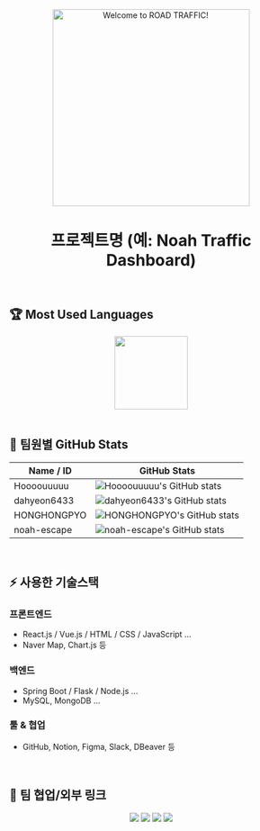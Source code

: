 <div align="center">
  <picture>
    <source srcset="https://github.com/user-attachments/assets/c5b82e24-33e5-48ed-92bf-db86f7946ac6" media="(prefers-color-scheme: dark)">
    <source srcset="https://github.com/user-attachments/assets/a002f20b-9c40-42dd-94d9-d8eb973f6e55" media="(prefers-color-scheme: light)">
    <img src="https://github.com/user-attachments/assets/a002f20b-9c40-42dd-94d9-d8eb973f6e55" alt="Welcome to ROAD TRAFFIC!" width="350"/>
  </picture>
  <h1>프로젝트명 (예: Noah Traffic Dashboard)</h1>
</div>

<br/>

## 🏆 Most Used Languages
<div align="center">
  <!-- ex: GitHub readme stats 언어 비율 카드 (옵션) -->
  <img src="https://github-readme-stats.vercel.app/api/top-langs/?username=YOUR_GITHUB_ID&layout=compact&theme=github_dark" height="130"/>
</div>

<br/>

## 👥 팀원별 GitHub Stats

<div align="center">
  
|  Name / ID   |  GitHub Stats  |
|--------------|----------------|
| Hoooouuuuu   | ![Hoooouuuuu's GitHub stats](https://github-readme-stats.vercel.app/api?username=Hoooouuuuu&show_icons=true&theme=github_dark) |
| dahyeon6433  | ![dahyeon6433's GitHub stats](https://github-readme-stats.vercel.app/api?username=dahyeon6433&show_icons=true&theme=github_dark) |
| HONGHONGPYO  | ![HONGHONGPYO's GitHub stats](https://github-readme-stats.vercel.app/api?username=HONGHONGPYO&show_icons=true&theme=github_dark) |
| noah-escape  | ![noah-escape's GitHub stats](https://github-readme-stats.vercel.app/api?username=noah-escape&show_icons=true&theme=github_dark) |

</div>

<br/>

## ⚡️ 사용한 기술스택

### 프론트엔드
- React.js / Vue.js / HTML / CSS / JavaScript ...
- Naver Map, Chart.js 등

### 백엔드
- Spring Boot / Flask / Node.js ...
- MySQL, MongoDB ...

### 툴 & 협업
- GitHub, Notion, Figma, Slack, DBeaver 등

<br/>

## 🔗 팀 협업/외부 링크

<p align="center">
  <a href="https://github.com/ORG_OR_USER/REPO"><img src="https://img.shields.io/badge/GitHub-181717?style=flat-square&logo=github&logoColor=white"/></a>
  <a href="https://velog.io/@YOUR_VELOG"><img src="https://img.shields.io/badge/Velog-20C997?style=flat-square&logo=velog&logoColor=white"/></a>
  <a href="https://notion.so/YOUR_NOTION"><img src="https://img.shields.io/badge/Notion-000000?style=flat-square&logo=notion&logoColor=white"/></a>
  <a href="https://youtube.com/YOUR_CHANNEL"><img src="https://img.shields.io/badge/YouTube-FF0000?style=flat-square&logo=youtube&logoColor=white"/></a>
</p>
